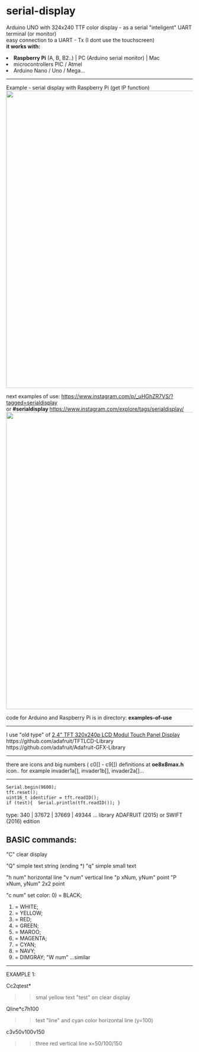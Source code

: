 # serial-display
Arduino UNO with 324x240 TTF color display - as a serial "inteligent" UART terminal (or monitor)<br />
easy connection to a UART - Tx (I dont use the touchscreen)<br />
<b>it works with:</b><br />
<li ><b>Raspberry Pi</b> (A, B, B2..) | PC (Arduino serial monitor) | Mac</li>
<li >microcontrollers PIC / Atmel</li>
<li >Arduino Nano / Uno / Mega...</li>

<hr />
Example - serial display with Raspberry Pi (get IP function)<br />
<img src=https://raw.githubusercontent.com/octopusengine/serial-display/master/images/sd-rpi-get-ip.jpg width=800>
<br />

next examples of use:
https://www.instagram.com/p/_uHGhZR7VS/?tagged=serialdisplay<br />
or <b>#serialdisplay </b> https://www.instagram.com/explore/tags/serialdisplay/<br />
<img src=https://raw.githubusercontent.com/octopusengine/serial-display/master/images/sd-examples.png width=800><br />

code for Arduino and Raspberry Pi is in directory: <b>examples-of-use</b><br />

<hr />
I use "old type" of <a href=http://www.ebay.com/sch/i.html?_from=R40&_trksid=p2047675.m570.l1313.TR0.TRC0.H0.X+2%2C4%22+TFT+320x240p+LCD+Modul+Touch+Panel+Display.TRS0&_nkw=+2%2C4%22+TFT+320x240p+LCD+Modul+Touch+Panel+Display&_sacat=0>2,4" TFT 320x240p LCD Modul Touch Panel Display</a><br />
https://github.com/adafruit/TFTLCD-Library<br />
https://github.com/adafruit/Adafruit-GFX-Library<br />
<hr />

there are icons and big numbers ( c0[] -  c9[]) definitions at <b>oe8x8max.h</b><br />
icon.. for example invader1a[], invader1b[], invader2a[]...
<hr />
<code>Serial.begin(9600);</code><br />
<code>tft.reset();</code><br />  
<code>uint16_t identifier = tft.readID();</code><br />
<code>if (test){  Serial.println(tft.readID()); } </code><br />
<br />
type: 340 | 37672 | 37669 | 49344 ... library ADAFRUIT (2015) or SWIFT (2016) edition

BASIC commands:
----------------------------------------
"C" clear display

"Q" simple text string (ending *)
"q" simple small text

"h num" horizontal line
"v num" vertical line
"p xNum, yNum" point
"P xNum, yNum" 2x2 point

"c num" set color:
 0)  = BLACK; 
 1) = WHITE;
 2) = YELLOW;
 3) = RED;
 4) = GREEN;
 5) = MAROO;
 6) = MAGENTA;
 7) = CYAN;
 8) = NAVY;
 9) = DIMGRAY;
"W num" ...similar
-----------------------------------------
EXAMPLE 1:

Cc2qtest*
>> smal yellow text "test" on clear display

Qline*c7h100
>> text "line" and cyan color horizontal line (y=100)

c3v50v100v150
>> three red vertical line x=50/100/150



